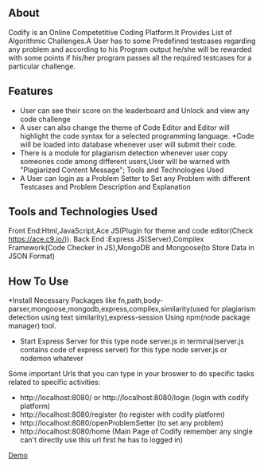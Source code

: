 ## About
Codify is an Online Competetitive Coding Platform.It Provides List of Algorithmic Challenges.A User has to some Predefined testcases regarding any problem and according 
to his Program output he/she will be rewarded with some points if his/her program passes all the required testcases for a particular challenge.

## Features 

* User can see their score on the leaderboard and Unlock and view any code challenge
* A user can also change the theme of Code Editor and Editor will highlight the code syntax for a selected programming language.
*Code will be loaded into database whenever user will submit their code.
* There is a module for plagiarism detection whenever user copy someones code among different users,User will be warned with "Plagiarized Content Message";
Tools and Technologies Used 
* A User can login as a Problem Setter to Set any Problem with different Testcases and Problem Description and Explanation

## Tools and Technologies Used 
Front End:Html,JavaScript,Ace JS(Plugin for theme and code editor(Check https://ace.c9.io/)).
Back End :Express JS(Server),Compilex Framework(Code Checker in JS),MongoDB and Mongoose(to Store Data in JSON Format)

## How To Use
*Install Necessary Packages like fn,path,body-parser,mongoose,mongodb,express,compilex,similarity(used for plagiarism detection using text similarity),express-session Using npm(node package manager) tool.
* Start Express Server for this type node server.js in terminal(server.js contains code of express server) for this type node server.js or nodemon whatever

Some important Urls that you can type in your broswer to do specific tasks related to specific activities:
* http://localhost:8080/ or http://localhost:8080/login (login with codify platform)
* http://localhost:8080/register (to register with codify platform)
* http://localhost:8080/openProblemSetter (to set any problem)
* http://localhost:8080/home (Main Page of Codify remember any single can't directly use this url first he has to logged in)


[Demo](https://youtu.be/boER86GimaA)
